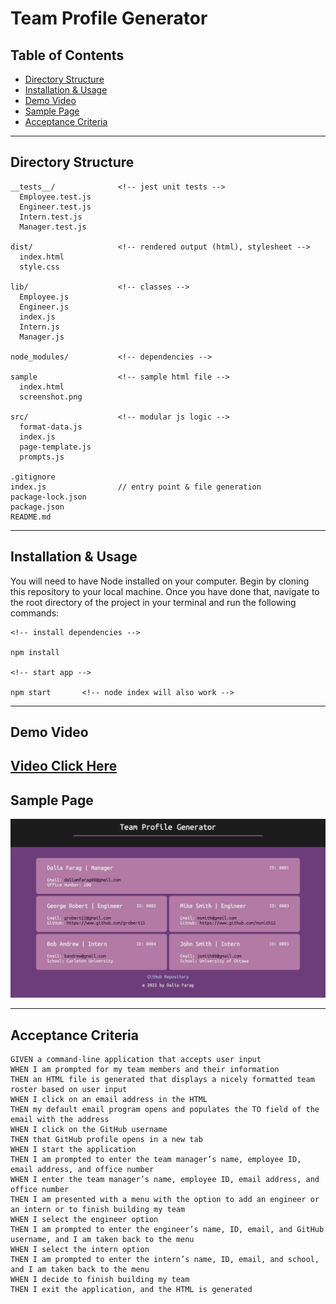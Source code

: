 # Team Profile Generator

## Table of Contents

- [Directory Structure](#Directory-Structure)
- [Installation & Usage](#Installation-&-Usage)
- [Demo Video](#Demo-Video)
- [Sample Page](#Sample-Page)
- [Acceptance Criteria](#Acceptance-Criteria)

---

## Directory Structure

```
__tests__/              <!-- jest unit tests -->
  Employee.test.js
  Engineer.test.js
  Intern.test.js
  Manager.test.js

dist/                   <!-- rendered output (html), stylesheet -->
  index.html
  style.css

lib/                    <!-- classes -->
  Employee.js
  Engineer.js
  index.js
  Intern.js
  Manager.js

node_modules/           <!-- dependencies -->

sample                  <!-- sample html file -->
  index.html
  screenshot.png

src/                    <!-- modular js logic -->
  format-data.js
  index.js
  page-template.js
  prompts.js

.gitignore
index.js                // entry point & file generation
package-lock.json
package.json
README.md

```

---

## Installation & Usage

You will need to have Node installed on your computer. Begin by cloning this repository to your local machine. Once you have done that, navigate to the root directory of the project in your terminal and run the following commands:

```
<!-- install dependencies -->

npm install

<!-- start app -->

npm start       <!-- node index will also work -->
```

---

## Demo Video

<a href="https://youtu.be/8Ug21kPRifg" target="_blank">Video Click Here</a>
---

## Sample Page

<img src="/dist/assets/OOP_Team_Generator_Page.png" alt="screenshot of sample page generated with the app">

---

## Acceptance Criteria

```
GIVEN a command-line application that accepts user input
WHEN I am prompted for my team members and their information
THEN an HTML file is generated that displays a nicely formatted team roster based on user input
WHEN I click on an email address in the HTML
THEN my default email program opens and populates the TO field of the email with the address
WHEN I click on the GitHub username
THEN that GitHub profile opens in a new tab
WHEN I start the application
THEN I am prompted to enter the team manager’s name, employee ID, email address, and office number
WHEN I enter the team manager’s name, employee ID, email address, and office number
THEN I am presented with a menu with the option to add an engineer or an intern or to finish building my team
WHEN I select the engineer option
THEN I am prompted to enter the engineer’s name, ID, email, and GitHub username, and I am taken back to the menu
WHEN I select the intern option
THEN I am prompted to enter the intern’s name, ID, email, and school, and I am taken back to the menu
WHEN I decide to finish building my team
THEN I exit the application, and the HTML is generated
```
